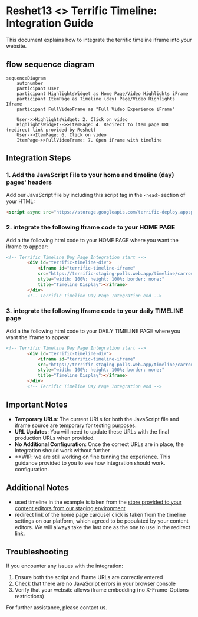 # Reshet13 <> Terrific Timeline: Integration Guide

This document explains how to integrate the terrific timeline iframe into your website.

## flow sequence diagram
```mermaid
sequenceDiagram
    autonumber
    participant User
    participant HighlightsWidget as Home Page/Video Highlights iFrame
    participant ItemPage as Timeline (day) Page/Video Highlights Iframe
    participant FullVideoFrame as "Full Video Experience iFrame"

    User->>HighlightsWidget: 2. Click on video 
    HighlightsWidget-->>ItemPage: 4. Redirect to item page URL (redirect link provided by Reshet)
    User->>ItemPage: 6. Click on video
    ItemPage->>FullVideoFrame: 7. Open iFrame with timeline
```
    

## Integration Steps

### 1. Add the JavaScript File to your home and timeline (day) pages' headers

Add our JavaScript file by including this script tag in the `<head>` section of your HTML:

```html
<script async src="https://storage.googleapis.com/terrific-deploy.appspot.com/temp/integration-script.js"></script>
```

### 2. integrate the following Iframe code to your HOME PAGE

Add a the following html code to your HOME PAGE where you want the iframe to appear:
```html
<!-- Terrific Timeline Day Page Integration start -->
        <div id="terrific-timeline-div">
            <iframe id="terrific-timeline-iframe"
            src="https://terrific-staging-polls.web.app/timeline/carrousel?id=5VKPd0aAyy98dI5j6o4Z&number-of-items=4&is-redirect=true"
            style="width: 100%; height: 100%; border: none;"
            title="Timeline Display"></iframe>
        </div>
        <!-- Terrific Timeline Day Page Integration end -->
```

### 3. integrate the following Iframe code to your daily TIMELINE page

Add a the following html code to your DAILY TIMELINE PAGE where you want the iframe to appear:

```html
<!-- Terrific Timeline Day Page Integration start -->
        <div id="terrific-timeline-div">
            <iframe id="terrific-timeline-iframe"
            src="https://terrific-staging-polls.web.app/timeline/carrousel?id=5VKPd0aAyy98dI5j6o4Z&number-of-items=4&is-redirect=false"
            style="width: 100%; height: 100%; border: none;"
            title="Timeline Display"></iframe>
        </div>
        <!-- Terrific Timeline Day Page Integration end -->
```

## Important Notes

- **Temporary URLs**: The current URLs for both the JavaScript file and iframe source are temporary for testing purposes.
- **URL Updates**: You will need to update these URLs with the final production URLs when provided.
- **No Additional Configuration**: Once the correct URLs are in place, the integration should work without further 
- **WIP: we are still working on fine tunning the experience. This guidance provided to you to see how integration should work.
configuration.

## Additional Notes
- used timeline in the example is taken from the [store provided to your content editors from our staging environment](https://staging.terrific.live/reshet13/manage/assets-library?timelineId=5VKPd0aAyy98dI5j6o4Z)
- redirect link of the home page carousel click is taken from the timeline settings on our platform, which agreed to be populated by your content editors. We will always take the last one as the one to use in the redirect link.

## Troubleshooting

If you encounter any issues with the integration:
1. Ensure both the script and iframe URLs are correctly entered
2. Check that there are no JavaScript errors in your browser console
3. Verify that your website allows iframe embedding (no X-Frame-Options restrictions)

For further assistance, please contact us. 